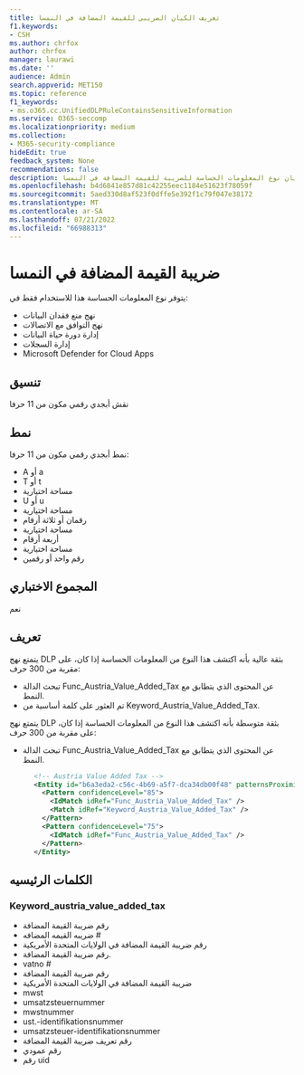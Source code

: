 ```yaml
---
title: تعريف الكيان الضريبي للقيمة المضافة في النمسا
f1.keywords:
- CSH
ms.author: chrfox
author: chrfox
manager: laurawi
ms.date: ''
audience: Admin
search.appverid: MET150
ms.topic: reference
f1_keywords:
- ms.o365.cc.UnifiedDLPRuleContainsSensitiveInformation
ms.service: O365-seccomp
ms.localizationpriority: medium
ms.collection:
- M365-security-compliance
hideEdit: true
feedback_system: None
recommendations: false
description: تعريف كيان نوع المعلومات الحساسة للضريبة للقيمة المضافة في النمسا.
ms.openlocfilehash: b4d6841e857d81c42255eec1184e51623f78059f
ms.sourcegitcommit: 5aed330d8af523f0dffe5e392f1c79f047e38172
ms.translationtype: MT
ms.contentlocale: ar-SA
ms.lasthandoff: 07/21/2022
ms.locfileid: "66988313"
---
```

# <a name="austria-value-added-tax"></a>ضريبة القيمة المضافة في النمسا

يتوفر نوع المعلومات الحساسة هذا للاستخدام فقط في:

- نهج منع فقدان البيانات
- نهج التوافق مع الاتصالات
- إدارة دورة حياة البيانات
- إدارة السجلات
- Microsoft Defender for Cloud Apps

## <a name="format"></a>تنسيق

نقش أبجدي رقمي مكون من 11 حرفا

## <a name="pattern"></a>نمط

نمط أبجدي رقمي مكون من 11 حرفا:

- A أو a
- T أو t
- مساحة اختيارية
- U أو u
- مساحة اختيارية
- رقمان أو ثلاثة أرقام
- مساحة اختيارية
- أربعة أرقام
- مساحة اختيارية
- رقم واحد أو رقمين

## <a name="checksum"></a>المجموع الاختباري

نعم

## <a name="definition"></a>تعريف

يتمتع نهج DLP بثقة عالية بأنه اكتشف هذا النوع من المعلومات الحساسة إذا كان، على مقربة من 300 حرف:

- تبحث الدالة Func_Austria_Value_Added_Tax عن المحتوى الذي يتطابق مع النمط.
- تم العثور على كلمة أساسية من Keyword_Austria_Value_Added_Tax.

يتمتع نهج DLP بثقة متوسطة بأنه اكتشف هذا النوع من المعلومات الحساسة إذا كان، على مقربة من 300 حرف:

- تبحث الدالة Func_Austria_Value_Added_Tax عن المحتوى الذي يتطابق مع النمط.

```xml
      <!-- Austria Value Added Tax -->
      <Entity id="b6a3eda2-c56c-4b69-a5f7-dca34db00f48" patternsProximity="300" recommendedConfidence="85">
        <Pattern confidenceLevel="85">
          <IdMatch idRef="Func_Austria_Value_Added_Tax" />
          <Match idRef="Keyword_Austria_Value_Added_Tax" />
        </Pattern>
        <Pattern confidenceLevel="75">
          <IdMatch idRef="Func_Austria_Value_Added_Tax" />
        </Pattern>
      </Entity>
```
## <a name="keywords"></a>الكلمات الرئيسيه

### <a name="keyword_austria_value_added_tax"></a>Keyword_austria_value_added_tax

- رقم ضريبة القيمة المضافة
- ضريبه القيمه المضافه #
- رقم ضريبة القيمة المضافة في الولايات المتحدة الأمريكية
- رقم ضريبة القيمة المضافة.
- vatno #
- رقم ضريبة القيمة المضافة
- ضريبة القيمة المضافة في الولايات المتحدة الأمريكية
- mwst
- umsatzsteuernummer
- mwstnummer
- ust.-identifikationsnummer
- umsatzsteuer-identifikationsnummer
- رقم تعريف ضريبة القيمة المضافة
- رقم عمودي
- رقم uid